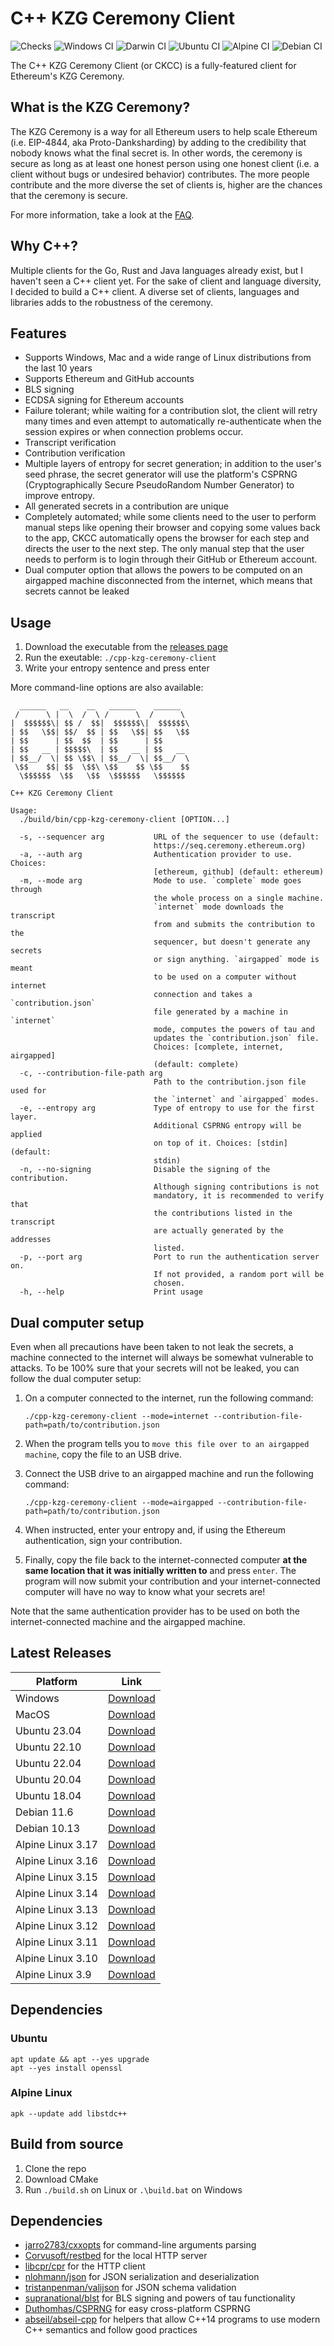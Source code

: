 # C++ KZG Ceremony Client

![Checks](https://github.com/PatriceVignola/cpp-kzg-ceremony-client/actions/workflows/checks.yml/badge.svg)
![Windows CI](https://github.com/PatriceVignola/cpp-kzg-ceremony-client/actions/workflows/windows-ci.yml/badge.svg)
![Darwin CI](https://github.com/PatriceVignola/cpp-kzg-ceremony-client/actions/workflows/darwin-ci.yml/badge.svg)
![Ubuntu CI](https://github.com/PatriceVignola/cpp-kzg-ceremony-client/actions/workflows/ubuntu-ci.yml/badge.svg)
![Alpine CI](https://github.com/PatriceVignola/cpp-kzg-ceremony-client/actions/workflows/alpine-ci.yml/badge.svg)
![Debian CI](https://github.com/PatriceVignola/cpp-kzg-ceremony-client/actions/workflows/debian-ci.yml/badge.svg)

The C++ KZG Ceremony Client (or CKCC) is a fully-featured client for Ethereum's KZG Ceremony.

## What is the KZG Ceremony?

The KZG Ceremony is a way for all Ethereum users to help scale Ethereum (i.e. EIP-4844, aka Proto-Danksharding) by adding to the credibility that nobody knows what the final secret is. In other words, the ceremony is secure as long as at least one honest person using one honest client (i.e. a client without bugs or undesired behavior) contributes. The more people contribute and the more diverse the set of clients is, higher are the chances that the ceremony is secure.

For more information, take a look at the [FAQ](https://github.com/ethereum/kzg-ceremony/blob/main/FAQ.md).

## Why C++?

Multiple clients for the Go, Rust and Java languages already exist, but I haven't seen a C++ client yet. For the sake of client and language diversity, I decided to build a C++ client. A diverse set of clients, languages and libraries adds to the robustness of the ceremony.

## Features

- Supports Windows, Mac and a wide range of Linux distributions from the last 10 years
- Supports Ethereum and GitHub accounts
- BLS signing
- ECDSA signing for Ethereum accounts
- Failure tolerant; while waiting for a contribution slot, the client will retry many times and even attempt to automatically re-authenticate when the session expires or when connection problems occur.
- Transcript verification
- Contribution verification
- Multiple layers of entropy for secret generation; in addition to the user's seed phrase, the secret generator will use the platform's CSPRNG (Cryptographically Secure PseudoRandom Number Generator) to improve entropy.
- All generated secrets in a contribution are unique
- Completely automated; while some clients need to the user to perform manual steps like opening their browser and copying some values back to the app, CKCC automatically opens the browser for each step and directs the user to the next step. The only manual step that the user needs to perform is to login through their GitHub or Ethereum account.
- Dual computer option that allows the powers to be computed on an airgapped machine disconnected from the internet, which means that secrets cannot be leaked

## Usage

1. Download the executable from the [releases page](https://github.com/PatriceVignola/cpp-kzg-ceremony-client/releases)
2. Run the exeutable: `./cpp-kzg-ceremony-client`
3. Write your entropy sentence and press enter

More command-line options are also available:

```
  ______   __    __   ______    ______
 /      \ |  \  /  \ /      \  /      \
|  $$$$$$\| $$ /  $$|  $$$$$$\|  $$$$$$\
| $$   \$$| $$/  $$ | $$   \$$| $$   \$$
| $$      | $$  $$  | $$      | $$
| $$   __ | $$$$$\  | $$   __ | $$   __
| $$__/  \| $$ \$$\ | $$__/  \| $$__/  \
 \$$    $$| $$  \$$\ \$$    $$ \$$    $$
  \$$$$$$  \$$   \$$  \$$$$$$   \$$$$$$

C++ KZG Ceremony Client

Usage:
  ./build/bin/cpp-kzg-ceremony-client [OPTION...]

  -s, --sequencer arg           URL of the sequencer to use (default: 
                                https://seq.ceremony.ethereum.org)
  -a, --auth arg                Authentication provider to use. Choices: 
                                [ethereum, github] (default: ethereum)
  -m, --mode arg                Mode to use. `complete` mode goes through 
                                the whole process on a single machine. 
                                `internet` mode downloads the transcript 
                                from and submits the contribution to the 
                                sequencer, but doesn't generate any secrets 
                                or sign anything. `airgapped` mode is meant 
                                to be used on a computer without internet 
                                connection and takes a `contribution.json` 
                                file generated by a machine in `internet` 
                                mode, computes the powers of tau and 
                                updates the `contribution.json` file. 
                                Choices: [complete, internet, airgapped] 
                                (default: complete)
  -c, --contribution-file-path arg
                                Path to the contribution.json file used for 
                                the `internet` and `airgapped` modes.
  -e, --entropy arg             Type of entropy to use for the first layer. 
                                Additional CSPRNG entropy will be applied 
                                on top of it. Choices: [stdin] (default: 
                                stdin)
  -n, --no-signing              Disable the signing of the contribution. 
                                Although signing contributions is not 
                                mandatory, it is recommended to verify that 
                                the contributions listed in the transcript 
                                are actually generated by the addresses 
                                listed.
  -p, --port arg                Port to run the authentication server on. 
                                If not provided, a random port will be 
                                chosen.
  -h, --help                    Print usage
```

## Dual computer setup

Even when all precautions have been taken to not leak the secrets, a machine connected to the internet will always be somewhat vulnerable to attacks. To be 100% sure that your secrets will not be leaked, you can follow the dual computer setup:

1. On a computer connected to the internet, run the following command:

    `./cpp-kzg-ceremony-client --mode=internet --contribution-file-path=path/to/contribution.json`

2. When the program tells you to `move this file over to an airgapped machine`, copy the file to an USB drive.

3. Connect the USB drive to an airgapped machine and run the following command:

    `./cpp-kzg-ceremony-client --mode=airgapped --contribution-file-path=path/to/contribution.json`

4. When instructed, enter your entropy and, if using the Ethereum authentication, sign your contribution.

5. Finally, copy the file back to the internet-connected computer **at the same location that it was initially written to** and press `enter`. The program will now submit your contribution and your internet-connected computer will have no way to know what your secrets are!

Note that the same authentication provider has to be used on both the internet-connected machine and the airgapped machine.

## Latest Releases

| Platform          | Link                                                                                                                                                      |
| ----------------- | --------------------------------------------------------------------------------------------------------------------------------------------------------- |
| Windows           | [Download](https://github.com/PatriceVignola/cpp-kzg-ceremony-client/releases/download/v1.3.1/cpp-kzg-ceremony-client-v1.3.1-windows-amd64.zip)           |
| MacOS             | [Download](https://github.com/PatriceVignola/cpp-kzg-ceremony-client/releases/download/v1.3.1/cpp-kzg-ceremony-client-v1.3.1-darwin-amd64.tar.gz)         |
| Ubuntu 23.04      | [Download](https://github.com/PatriceVignola/cpp-kzg-ceremony-client/releases/download/v1.3.1/cpp-kzg-ceremony-client-v1.3.1-ubuntu-23.04-amd64.tar.gz)   |
| Ubuntu 22.10      | [Download](https://github.com/PatriceVignola/cpp-kzg-ceremony-client/releases/download/v1.3.1/cpp-kzg-ceremony-client-v1.3.1-ubuntu-22.10-amd64.tar.gz)   |
| Ubuntu 22.04      | [Download](https://github.com/PatriceVignola/cpp-kzg-ceremony-client/releases/download/v1.3.1/cpp-kzg-ceremony-client-v1.3.1-ubuntu-22.04-amd64.tar.gz)   |
| Ubuntu 20.04      | [Download](https://github.com/PatriceVignola/cpp-kzg-ceremony-client/releases/download/v1.3.1/cpp-kzg-ceremony-client-v1.3.1-ubuntu-20.04-amd64.tar.gz)   |
| Ubuntu 18.04      | [Download](https://github.com/PatriceVignola/cpp-kzg-ceremony-client/releases/download/v1.3.1/cpp-kzg-ceremony-client-v1.3.1-ubuntu-18.04-amd64.tar.gz)   |
| Debian 11.6       | [Download](https://github.com/PatriceVignola/cpp-kzg-ceremony-client/releases/download/v1.3.1/cpp-kzg-ceremony-client-v1.3.1-debian-11.6-amd64.tar.gz)    |
| Debian 10.13      | [Download](https://github.com/PatriceVignola/cpp-kzg-ceremony-client/releases/download/v1.3.1/cpp-kzg-ceremony-client-v1.3.1-debian-10.13-amd64.tar.gz)   |
| Alpine Linux 3.17 | [Download](https://github.com/PatriceVignola/cpp-kzg-ceremony-client/releases/download/v1.3.1/cpp-kzg-ceremony-client-v1.3.1-alpine-3.17.1-amd64.tar.gz)  |
| Alpine Linux 3.16 | [Download](https://github.com/PatriceVignola/cpp-kzg-ceremony-client/releases/download/v1.3.1/cpp-kzg-ceremony-client-v1.3.1-alpine-3.16.3-amd64.tar.gz)  |
| Alpine Linux 3.15 | [Download](https://github.com/PatriceVignola/cpp-kzg-ceremony-client/releases/download/v1.3.1/cpp-kzg-ceremony-client-v1.3.1-alpine-3.15.6-amd64.tar.gz)  |
| Alpine Linux 3.14 | [Download](https://github.com/PatriceVignola/cpp-kzg-ceremony-client/releases/download/v1.3.1/cpp-kzg-ceremony-client-v1.3.1-alpine-3.14.8-amd64.tar.gz)  |
| Alpine Linux 3.13 | [Download](https://github.com/PatriceVignola/cpp-kzg-ceremony-client/releases/download/v1.3.1/cpp-kzg-ceremony-client-v1.3.1-alpine-3.13.12-amd64.tar.gz) |
| Alpine Linux 3.12 | [Download](https://github.com/PatriceVignola/cpp-kzg-ceremony-client/releases/download/v1.3.1/cpp-kzg-ceremony-client-v1.3.1-alpine-3.12.10-amd64.tar.gz) |
| Alpine Linux 3.11 | [Download](https://github.com/PatriceVignola/cpp-kzg-ceremony-client/releases/download/v1.3.1/cpp-kzg-ceremony-client-v1.3.1-alpine-3.11.13-amd64.tar.gz) |
| Alpine Linux 3.10 | [Download](https://github.com/PatriceVignola/cpp-kzg-ceremony-client/releases/download/v1.3.1/cpp-kzg-ceremony-client-v1.3.1-alpine-3.10.9-amd64.tar.gz)  |
| Alpine Linux 3.9  | [Download](https://github.com/PatriceVignola/cpp-kzg-ceremony-client/releases/download/v1.3.1/cpp-kzg-ceremony-client-v1.3.1-alpine-3.9.6-amd64.tar.gz)   |

## Dependencies

### Ubuntu

```
apt update && apt --yes upgrade
apt --yes install openssl
```

### Alpine Linux

```
apk --update add libstdc++
```

## Build from source

1. Clone the repo
2. Download CMake
3. Run `./build.sh` on Linux or `.\build.bat` on Windows

## Dependencies

- [jarro2783/cxxopts](https://github.com/jarro2783/cxxopts) for command-line arguments parsing
- [Corvusoft/restbed](https://github.com/Corvusoft/restbed) for the local HTTP server
- [libcpr/cpr](https://github.com/libcpr/cpr) for the HTTP client
- [nlohmann/json](https://github.com/nlohmann/json) for JSON serialization and deserialization
- [tristanpenman/valijson](https://github.com/tristanpenman/valijson) for JSON schema validation
- [supranational/blst](https://github.com/supranational/blst) for BLS signing and powers of tau functionality
- [Duthomhas/CSPRNG](https://github.com/Duthomhas/CSPRNG) for easy cross-platform CSPRNG
- [abseil/abseil-cpp](https://github.com/abseil/abseil-cpp) for helpers that allow C++14 programs to use modern C++ semantics and follow good practices
